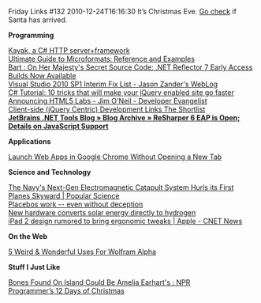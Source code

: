 Friday Links #132
2010-12-24T16:16:30
It’s Christmas Eve. [Go check](http://www.noradsanta.org/) if Santa has arrived.

**Programming**

[Kayak, a C# HTTP server+framework](http://kayakhttp.com/)   
[Ultimate Guide to Microformats: Reference and Examples](http://sixrevisions.com/web-development/ultimate-guide-to-microformats-reference-and-examples/)   
[Bart : On Her Majesty's Secret Source Code: .NET Reflector 7 Early Access Builds Now Available](http://www.simple-talk.com/community/blogs/bart/archive/2010/12/16/96204.aspx)   
[Visual Studio 2010 SP1 Interim Fix List - Jason Zander's WebLog ](http://blogs.msdn.com/b/jasonz/archive/2010/12/20/visual-studio-2010-service-pack-1-beta-feedback.aspx)   
[C# Tutorial: 10 tricks that will make your jQuery enabled site go faster](http://csharptutorial.blogspot.com/2010/12/10-tricks-that-will-make-your-jquery.html)   
[Announcing HTML5 Labs - Jim O'Neil - Developer Evangelist](http://blogs.msdn.com/b/jimoneil/archive/2010/12/21/announcing-html5-labs.aspx)   
[Client-side (jQuery Centric) Development Links The Shortlist](http://blog.codylindley.com/links)   
[**JetBrains .NET Tools Blog » Blog Archive » ReSharper 6 EAP is Open; Details on JavaScript Support**](http://blogs.jetbrains.com/dotnet/2010/12/resharper-6-eap-is-open-details-on-javascript-support/)

**Applications**

[Launch Web Apps in Google Chrome Without Opening a New Tab](http://www.labnol.org/software/launch-chrome-apps/18391/)

**Science and Technology**

[The Navy's Next-Gen Electromagnetic Catapult System Hurls its First Planes Skyward | Popular Science](http://www.popsci.com/technology/article/2010-12/navys-next-gen-electromagnetic-carrier-launch-system-hurls-its-first-planes-skyward)   
[Placebos work -- even without deception](http://www.sciencedaily.com/releases/2010/12/101222173033.htm?utm_source=feedburner&utm_medium=feed&utm_campaign=Feed%3A+sciencedaily+%28ScienceDaily%3A+Latest+Science+News%29)   
[New hardware converts solar energy directly to hydrogen](http://arstechnica.com/science/news/2010/12/device-converts-solar-energy-directly-to-hydrogen.ars)   
[iPad 2 design rumored to bring ergonomic tweaks | Apple - CNET News](http://news.cnet.com/8301-13579_3-20026549-37.html)

**On the Web**

[5 Weird & Wonderful Uses For Wolfram Alpha](http://www.makeuseof.com/tag/5-weird-wonderful-wolfram-alpha/)

**Stuff I Just Like**

[Bones Found On Island Could Be Amelia Earhart's : NPR](http://www.npr.org/2010/12/18/132163018/bones-found-on-island-could-be-amelia-earharts?ft=1&f=1019)   
[Programmer’s 12 Days of Christmas ](http://www.devtopics.com/programmers-12-days-of-christmas/)
